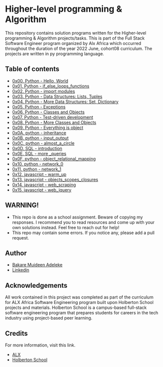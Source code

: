 # Higher-level programming & Algorithm

This repository contains solution programs written for the Higher-level programming & Algorithm projects/tasks.
This is part of the Full Stack Software Engineer program organized by Alx Africa which occurred throughout the duration of the year 2022 June, cohort08 curriculum.
 The projects are written in py programming language.

## Table of contents

* [0x00. Python - Hello, World](https://github.com/adeleke123/alx-higher_level_programming/tree/main/0x00-python-hello_world)
* [0x01. Python - if_else_loops_functions](https://github.com/adeleke123/alx-higher_level_programming/tree/main/0x01-python-if_else_loops_functions)
* [0x02. Python - import modules](https://github.com/adeleke123/alx-higher_level_programming/tree/main/0x02-python-import_modules)
* [0x03. Python - Data Structures: Lists, Tuples](https://github.com/adeleke123/alx-higher_level_programming/tree/main/0x03-python-data_structures)
* [0x04. Python - More Data Structures: Set, Dictionary](https://github.com/adeleke123/alx-higher_level_programming/tree/main/0x04-python-more_data_structures)
* [0x05. Python - Exceptions](https://github.com/adeleke123/alx-higher_level_programming/tree/main/0x05-python-exceptions)
* [0x06. Python - Classes and Objects](https://github.com/adeleke123/alx-higher_level_programming/tree/main/0x06-python-classes)
* [0x07. Python - Test-driven development](https://github.com/adeleke123/alx-higher_level_programming/tree/main/0x07-python-test_driven_development)
* [0x08. Python - More Classes and Objects](https://github.com/adeleke123/alx-higher_level_programming/tree/main/0x08-python-more_classes)
* [0x09. Python - Everything is object](https://github.com/adeleke123/alx-higher_level_programming/tree/main/0x09-python-everything_is_object)
* [0x0A. python - inheritance](https://github.com/adeleke123/alx-higher_level_programming/tree/master/0x0A-python-inheritance)
* [0x0B. python - input_output](https://github.com/adeleke123/alx-higher_level_programming/tree/master/0x0B-python-input_output)
* [0x0C. python - almost_a_circle](https://github.com/adeleke123/alx-higher_level_programming/tree/master/0x0C-python-almost_a_circle)
* [0x0D. SQL - introduction](https://github.com/adeleke123/alx-higher_level_programming/tree/master/0x0D-SQL_introduction)
* [0x0E. SQL - more _queries](https://github.com/adeleke123/alx-higher_level_programming/tree/master/0x0E-SQL_more_queries)
* [0x0F. python - object_relational_mapping](https://github.com/adeleke123/alx-higher_level_programming/tree/master/0x0F-python-object_relational_mapping)
* [0x10. python - network_0](https://github.com/adeleke123/alx-higher_level_programming/tree/master/0x10-python-network_0)
* [0x11. python - network_1](https://github.com/adeleke123/alx-higher_level_programming/tree/master/0x11-python-network_1)
* [0x12. javascript - warm_up](https://github.com/adeleke123/alx-higher_level_programming/tree/master/0x12-javascript-warm_up)
* [0x13. javascript - objects_scopes_closures](https://github.com/adeleke123/alx-higher_level_programming/tree/master/0x13-javascript_objects_scopes_closures)
* [0x14. javascript - web_scraping](https://github.com/adeleke123/alx-higher_level_programming/tree/master/0x14-javascript-web_scraping)
* [0x15. javascript - web_jquery](https://github.com/adeleke123/alx-higher_level_programming/tree/master/0x15-javascript-web_jquery)


## WARNING!

* This repo is done as a school assignment. Beware of copying my responses. I recommend you to read resources and come up with your own solutions instead. Feel free to reach out for help!
* This repo may contain some errors. If you notice any, please add a pull request.



## Author

- [Bakare Muideen Adeleke](https://www.github.com/adeleke123)
- [Linkedin](https://www.linkedin.com/in/muideenadeleke)


## Acknowledgements
All work contained in this project was completed as part of the curriculum for ALX Africa Software Engineering program built upon Holberton School projects and materials. Holberton School is a campus-based full-stack software engineering program that prepares students for careers in the tech industry using project-based peer learning.


## Credits

For more information, visit this link.
* [ALX](https://www.alxafrica.com/)
* [Holberton School](https://www.holbertonschool.com/)
